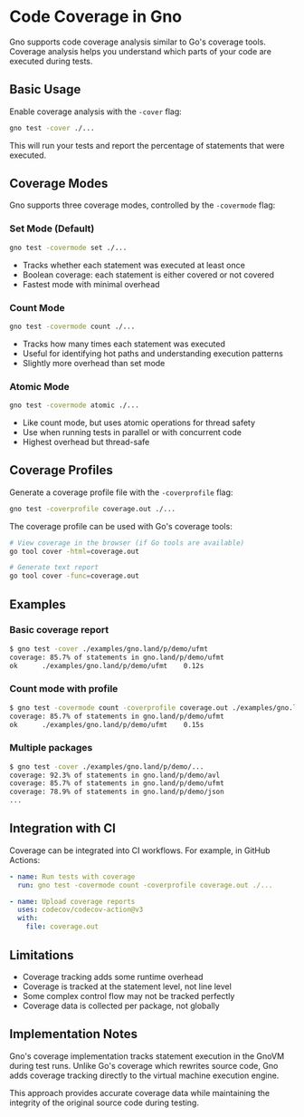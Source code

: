 # Code Coverage in Gno

Gno supports code coverage analysis similar to Go's coverage tools. Coverage analysis helps you understand which parts of your code are executed during tests.

## Basic Usage

Enable coverage analysis with the `-cover` flag:

```bash
gno test -cover ./...
```

This will run your tests and report the percentage of statements that were executed.

## Coverage Modes

Gno supports three coverage modes, controlled by the `-covermode` flag:

### Set Mode (Default)
```bash
gno test -covermode set ./...
```
- Tracks whether each statement was executed at least once
- Boolean coverage: each statement is either covered or not covered
- Fastest mode with minimal overhead

### Count Mode
```bash
gno test -covermode count ./...
```
- Tracks how many times each statement was executed
- Useful for identifying hot paths and understanding execution patterns
- Slightly more overhead than set mode

### Atomic Mode
```bash
gno test -covermode atomic ./...
```
- Like count mode, but uses atomic operations for thread safety
- Use when running tests in parallel or with concurrent code
- Highest overhead but thread-safe

## Coverage Profiles

Generate a coverage profile file with the `-coverprofile` flag:

```bash
gno test -coverprofile coverage.out ./...
```

The coverage profile can be used with Go's coverage tools:

```bash
# View coverage in the browser (if Go tools are available)
go tool cover -html=coverage.out

# Generate text report
go tool cover -func=coverage.out
```

## Examples

### Basic coverage report
```bash
$ gno test -cover ./examples/gno.land/p/demo/ufmt
coverage: 85.7% of statements in gno.land/p/demo/ufmt
ok      ./examples/gno.land/p/demo/ufmt    0.12s
```

### Count mode with profile
```bash
$ gno test -covermode count -coverprofile coverage.out ./examples/gno.land/p/demo/ufmt
coverage: 85.7% of statements in gno.land/p/demo/ufmt
ok      ./examples/gno.land/p/demo/ufmt    0.15s
```

### Multiple packages
```bash
$ gno test -cover ./examples/gno.land/p/demo/...
coverage: 92.3% of statements in gno.land/p/demo/avl
coverage: 85.7% of statements in gno.land/p/demo/ufmt
coverage: 78.9% of statements in gno.land/p/demo/json
...
```

## Integration with CI

Coverage can be integrated into CI workflows. For example, in GitHub Actions:

```yaml
- name: Run tests with coverage
  run: gno test -covermode count -coverprofile coverage.out ./...

- name: Upload coverage reports
  uses: codecov/codecov-action@v3
  with:
    file: coverage.out
```

## Limitations

- Coverage tracking adds some runtime overhead
- Coverage is tracked at the statement level, not line level
- Some complex control flow may not be tracked perfectly
- Coverage data is collected per package, not globally

## Implementation Notes

Gno's coverage implementation tracks statement execution in the GnoVM during test runs. Unlike Go's coverage which rewrites source code, Gno adds coverage tracking directly to the virtual machine execution engine.

This approach provides accurate coverage data while maintaining the integrity of the original source code during testing.
